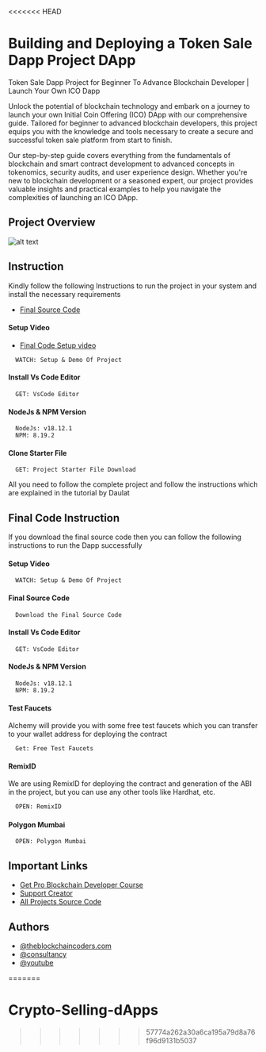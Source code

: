 <<<<<<< HEAD
# Building and Deploying a Token Sale Dapp Project DApp

Token Sale Dapp Project for Beginner To Advance Blockchain Developer | Launch Your Own ICO Dapp

Unlock the potential of blockchain technology and embark on a journey to launch your own Initial Coin Offering (ICO) DApp with our comprehensive guide. Tailored for beginner to advanced blockchain developers, this project equips you with the knowledge and tools necessary to create a secure and successful token sale platform from start to finish.

Our step-by-step guide covers everything from the fundamentals of blockchain and smart contract development to advanced concepts in tokenomics, security audits, and user experience design. Whether you're new to blockchain development or a seasoned expert, our project provides valuable insights and practical examples to help you navigate the complexities of launching an ICO DApp.

## Project Overview

![alt text](https://www.daulathussain.com/wp-content/uploads/2023/08/erc20-token-selling-dapp-ico-project.jpg)

## Instruction

Kindly follow the following Instructions to run the project in your system and install the necessary requirements


- [Final Source Code](https://www.theblockchaincoders.com/sourceCode/launch-ico-erc20-token-selling-dapp)

#### Setup Video
- [Final Code Setup video](https://youtu.be/7y1sDo7DEU0?si=qriRcGjGAeA8X5RK)

```https://code.visualstudio.com/download
  WATCH: Setup & Demo Of Project
```

#### Install Vs Code Editor

```https://code.visualstudio.com/download
  GET: VsCode Editor
```

#### NodeJs & NPM Version

```https://nodejs.org/en/download
  NodeJs: v18.12.1
  NPM: 8.19.2
```

#### Clone Starter File

```https://github.com/daulathussain/Airdrop-Crypto-Starter-File
  GET: Project Starter File Download
```


All you need to follow the complete project and follow the instructions which are explained in the tutorial by Daulat

## Final Code Instruction

If you download the final source code then you can follow the following instructions to run the Dapp successfully

#### Setup Video

```https://code.visualstudio.com/download
  WATCH: Setup & Demo Of Project
```

#### Final Source Code

```https://www.theblockchaincoders.com/SourceCode
  Download the Final Source Code
```

#### Install Vs Code Editor

```https://code.visualstudio.com/download
  GET: VsCode Editor
```

#### NodeJs & NPM Version

```https://nodejs.org/en/download
  NodeJs: v18.12.1
  NPM: 8.19.2
```


#### Test Faucets

Alchemy will provide you with some free test faucets which you can transfer to your wallet address for deploying the contract

```https://www.alchemy.com/faucets
  Get: Free Test Faucets
```

#### RemixID

We are using RemixID for deploying the contract and generation of the ABI in the project, but you can use any other tools like Hardhat, etc.

```https://remix-project.org
  OPEN: RemixID
```

#### Polygon Mumbai

```https://mumbai.polygonscan.com/
  OPEN: Polygon Mumbai
```

## Important Links

- [Get Pro Blockchain Developer Course](https://www.theblockchaincoders.com/pro-nft-marketplace)
- [Support Creator](https://bit.ly/Support-Creator)
- [All Projects Source Code](https://www.theblockchaincoders.com/SourceCode)


## Authors

- [@theblockchaincoders.com](https://www.theblockchaincoders.com/)
- [@consultancy](https://www.theblockchaincoders.com/consultancy)
- [@youtube](https://www.youtube.com/@daulathussain)

=======
# Crypto-Selling-dApps
>>>>>>> 57774a262a30a6ca195a79d8a76f96d9131b5037
